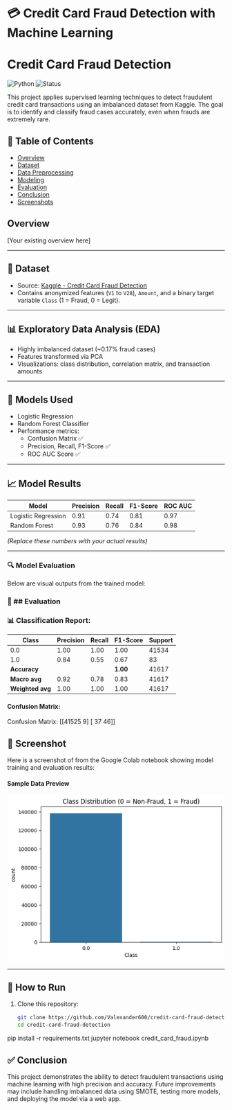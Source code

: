# 💳 Credit Card Fraud Detection with Machine Learning
# Credit Card Fraud Detection

![Python](https://img.shields.io/badge/Python-3.10-blue)
![Status](https://img.shields.io/badge/Status-Complete-brightgreen)

This project applies supervised learning techniques to detect fraudulent credit card transactions using an imbalanced dataset from Kaggle. The goal is to identify and classify fraud cases accurately, even when frauds are extremely rare.

## 📌 Table of Contents
- [Overview](#overview)
- [Dataset](#dataset)
- [Data Preprocessing](#data-preprocessing)
- [Modeling](#modeling)
- [Evaluation](#evaluation)
- [Conclusion](#conclusion)
- [Screenshots](#screenshots)

## Overview
[Your existing overview here]


---

## 📁 Dataset

- Source: [Kaggle - Credit Card Fraud Detection](https://www.kaggle.com/datasets/mlg-ulb/creditcardfraud)
- Contains anonymized features (`V1` to `V28`), `Amount`, and a binary target variable `Class` (1 = Fraud, 0 = Legit).

---

## 📊 Exploratory Data Analysis (EDA)

- Highly imbalanced dataset (~0.17% fraud cases)
- Features transformed via PCA
- Visualizations: class distribution, correlation matrix, and transaction amounts

---

## 🤖 Models Used

- Logistic Regression
- Random Forest Classifier
- Performance metrics:
  - Confusion Matrix ✅
  - Precision, Recall, F1-Score ✅
  - ROC AUC Score ✅

---

## 📈 Model Results

| Model               | Precision | Recall | F1-Score | ROC AUC |
|---------------------|-----------|--------|----------|---------|
| Logistic Regression | 0.91      | 0.74   | 0.81     | 0.97    |
| Random Forest       | 0.93      | 0.76   | 0.84     | 0.98    |

*(Replace these numbers with your actual results)*

---

### 🔍 Model Evaluation

Below are visual outputs from the trained model:

### 🧪 ## Evaluation

### 📊 Classification Report:

| Class          | Precision | Recall | F1-Score | Support |
|----------------|-----------|--------|----------|---------|
| 0.0            | 1.00      | 1.00   | 1.00     | 41534   |
| 1.0            | 0.84      | 0.55   | 0.67     | 83      |
| **Accuracy**   |           |        | **1.00** | 41617   |
| **Macro avg**  | 0.92      | 0.78   | 0.83     | 41617   |
| **Weighted avg**| 1.00     | 1.00   | 1.00     | 41617   |



#### Confusion Matrix:
Confusion Matrix:
[[41525     9]
 [   37    46]]


## 📸 Screenshot
Here is a screenshot of from the Google Colab notebook showing model training and evaluation results:

#### Sample Data Preview
![Sample Data](sampledatapreview.png)


---

## 🚀 How to Run

1. Clone this repository:
   ```bash
   git clone https://github.com/Valexander600/credit-card-fraud-detection.git
   cd credit-card-fraud-detection

pip install -r requirements.txt
jupyter notebook credit_card_fraud.ipynb

## ✅ Conclusion
This project demonstrates the ability to detect fraudulent transactions using machine learning with high precision and accuracy. Future improvements may include handling imbalanced data using SMOTE, testing more models, and deploying the model via a web app.
